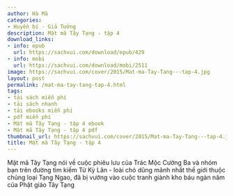 ```yaml
---
author: Hà Mã
categories:
- Huyền bí - Giả Tưởng
description: Mật mã Tây Tạng - tập 4
download_links:
- info: epub
  url: https://sachvui.com/download/epub/429
- info: mobi
  url: https://sachvui.com/download/mobi/2511
image: https://sachvui.com/cover/2015/Mat-ma-Tay-Tang---tap-4.jpg
layout: post
permalink: /mat-ma-tay-tang-tap-4.html
tags:
- tải sách miễn phí
- tải sách nhanh
- tải ebooks miễn phí
- pdf miễn phí
- Mật mã Tây Tạng - tập 4 ebook
- Mật mã Tây Tạng - tập 4 pdf
thumbnail_url: https://sachvui.com/cover/2015/Mat-ma-Tay-Tang---tap-4.jpg
title: Mật mã Tây Tạng - tập 4
---
```


 <div class="item-desc text-justify"> <p>Mật mã Tây Tạng nói về cuộc phiêu lưu của Trác Mộc Cường Ba và nhóm bạn trên đường tìm kiếm Tử Kỳ Lân - loài chó dũng mãnh nhất thế giới thuộc chủng loại Tạng Ngao, đã bị vướng vào cuộc tranh giành kho báu ngàn năm của Phật giáo Tây Tạng</p> </div>